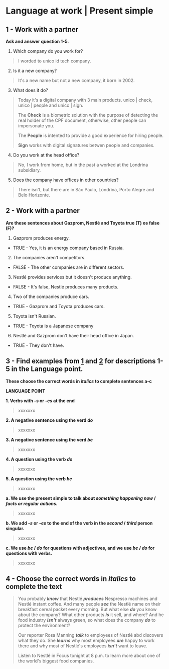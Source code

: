 # Language at work | Present simple

## 1 - Work with a partner

**Ask and answer question 1-5.**

1. Which company do you work for?
> I worded to unico id tech company.
2. Is it a new company?
> It's a new name but not a new company, it born in 2002.
3. What does it do?
> Today it's a digital company with 3 main products. unico | check, unico | people and unico | sign.
>
> The **Check** is a biometric solution with the purpose of detecting the real holder of the CPF document, otherwise, other people can impersonate you.
>
> The **People** is intented to provide a good experience for hiring people.
>
> **Sign** works with digital signatures betwen people and companies.
4. Do you work at the head office?
> No, I work from home, but in the past a worked at the Londrina subsidiary.
5. Does the company have offices in other countries?
> There isn't, but there are in São Paulo, Londrina, Porto Alegre and Belo Horizonte.

## 2 - Work with a partner

**Are these sentences about Gazprom, Nestlé and Toyota true (T) os false (F)?**

1. Gazprom produces energy.
  - TRUE - Yes, it is an energy company based in Russia.
2. The companies aren't competitors.
  - FALSE - The other companies are in different sectors.
3. Nestlé provides services but it doesn't produce anything.
  - FALSE - It's false, Nestlé produces many products.
4. Two of the companies produce cars.
  - TRUE - Gazprom and Toyota produces cars.
5. Toyota isn't Russian.
  - TRUE - Toyota is a Japanese company
6. Nestlé and Gazprom don't have their head office in Japan.
  - TRUE - They don't have.

## 3 - Find examples from [1](#1---work-with-a-partner) and [2](#2---work-with-a-partner) for descriptions 1-5 in the Language point.

**These choose the correct words in *italics* to complete sentences a-c**

**LANGUAGE POINT**

**1. Verbs with *-s* or *-es* at the end**
> xxxxxxx

**2. A negative sentence using the verd *do***
> xxxxxxx

**3. A negative sentence using the verd *be***
> xxxxxxx

**4. A question using the verb *do***
> xxxxxxx

**5. A question using the verb *be***
> xxxxxxx

**a. We use the present simple to talk about *something happening now* / *facts or regular actions*.**
> xxxxxxx

**b. We add *-s* or *-es* to the end of the verb in the *second* / *third* person singular.**
> xxxxxxx

**c. We use *be* / *do* for questions with adjectives, and we use *be* / *do* for questions with verbs.**
> xxxxxxx

## 4 - Choose the correct words in *italics* to complete the text

> You probably ***know*** that Nestlé ***produces*** Nespresso machines and Nestlé instant coffee. And many people ***see*** the Nestlé name on their breakfast cereal packet every morning. But what else ***do*** you know about the company? What other products ***is*** it sell, and where? And he food industry ***isn't*** always green, so what does the company ***do*** to protect the environment?
>
> Our reporter Rosa Manning ***talk*** to employees of Nestlé abd discovers what they do. She ***learns*** why most employees ***are*** happy to work there and why most of Nestlé's employees ***isn't*** want to leave.
>
> Listen to Nestlé in Focus tonight at 8 p.m. to learn more about one of the world's biggest food companies.